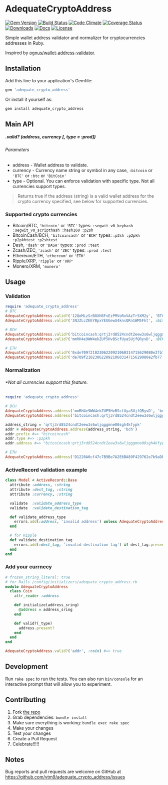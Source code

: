 
AdequateCryptoAddress
===============

[![Gem Version][gem-version-svg]][gem-version-link]
[![Build Status][build-status-svg]][build-status-link]
[![Code Climate][codeclimate-status-svg]][codeclimate-status-link]
[![Coverage Status][coverage-status-svg]][coverage-status-link]
[![Downloads][downloads-svg]][downloads-link]
[![Docs][docs-rubydoc-svg]][docs-rubydoc-link]
[![License][license-svg]][license-link]

Simple wallet address validator and normalizer for cryptocurrencies addresses in Ruby.

Inspired by [ognus/wallet-address-validator](https://github.com/ognus/wallet-address-validator).


## Installation

Add this line to your application's Gemfile:

```ruby
gem 'adequate_crypto_address'
```

Or install it yourself as:

```bash
gem install adequate_crypto_address
```

## Main API

##### .valid? (address, currency [, type = :prod])

###### Parameters
* address - Wallet address to validate.
* currency - Currency name string or symbol in any case, `:bitcoin` or `'BTC'` or `:btc` or `'BitCoin'`
* type - Optional. You can enforce validation with specific type. Not all currencies support types.

> Returns true if the address (string) is a valid wallet address for the crypto currency specified, see below for supported currencies.

### Supported crypto currencies

* Bitcoin/BTC, `'bitcoin'` or `'BTC'` types: `:segwit_v0_keyhash :segwit_v0_scripthash :hash160 :p2sh`
* BitcoinCash/BCH, `'bitcoincash'` or `'BCH'` types: `:p2sh :p2pkh :p2pkhtest :p2shtest`
* Dash, `'dash'` or `'DASH'` types: `:prod :test`
* Zcash/ZEC, `'zcash'` or `'ZEC'` types: `:prod :test`
* Ethereum/ETH, `'ethereum'` or `'ETH'`
* Ripple/XRP, `'ripple'` or `'XRP'`
* Monero/XRM, `'monero'`

## Usage

### Validation
``` ruby
require 'adequate_crypto_address'
# BTC
AdequateCryptoAddress.valid?('12QeMLzSrB8XH8FvEzPMVoRxVAzTr5XM2y', 'BTC') #=> true
AdequateCryptoAddress.valid?('3NJZLcZEEYBpxYEUGewU4knsQRn1WM5Fkt', :bitcoin, :p2sh) #=> true

# BCH
AdequateCryptoAddress.valid?('bitcoincash:qrtj3rd8524cndt2eew3s6wljqggmne00sgh4kfypk', :bch) #=> true
AdequateCryptoAddress.valid?('mmRH4e9WW4ekZUP5HvBScfUyaSUjfQRyvD', :BCH, :p2pkhtest) #=> true

# ETH
AdequateCryptoAddress.valid?('0xde709f2102306220921060314715629080e2fb77', :ETH) #=> true
AdequateCryptoAddress.valid?('de709f2102306220921060314715629080e2fb77', :ethereum) #=> true
```

### Normalization
###### *Not all currencies support this feature.
``` ruby
require 'adequate_crypto_address'

# BCH
AdequateCryptoAddress.address('mmRH4e9WW4ekZUP5HvBScfUyaSUjfQRyvD', 'bch').cash_address #=> "bchtest:qpqtmmfpw79thzq5z7s0spcd87uhn6d34uqqem83hf"
AdequateCryptoAddress.address('bitcoincash:qrtj3rd8524cndt2eew3s6wljqggmne00sgh4kfypk', 'bch').legacy_address #=> "1LcerwTc1oPsMtByDCNUXFxReZpN1EXHoe"

address_string = 'qrtj3rd8524cndt2eew3s6wljqggmne00sgh4kfypk'
addr = AdequateCryptoAddress.address(address_string, 'bch')
addr.prefix #=> "bitcoincash"
addr.type #=> :p2pkh
addr.address #=> "bitcoincash:qrtj3rd8524cndt2eew3s6wljqggmne00sgh4kfypk"

# ETH
AdequateCryptoAddress.address('D1220A0cf47c7B9Be7A2E6BA89F429762e7b9aDb', 'eth').address #=> "0xD1220A0cf47c7B9Be7A2E6BA89F429762e7b9aDb"
```


### ActiveRecord validation example
``` ruby
class Model < ActiveRecord::Base
  attribute :address, :string
  attribute :dest_tag, :string
  attribute :currency, :string

  validate  :validate_address_type
  validate  :validate_destination_tag

  def validate_address_type
    errors.add(:address, 'invalid address') unless AdequateCryptoAddress.valid?(address, currency)
  end

  # for Ripple
  def validate_destination_tag
    errors.add(:dest_tag, 'invalid destination tag') if dest_tag.present? && !(dest_tag =~ /\A\d{1,10}\z/)
  end
end

```
### Add your currnecy
``` ruby
# frozen_string_literal: true
# for Rails /config/initializers/adequate_crypto_address.rb
module AdequateCryptoAddress
  class Coin
    attr_reader :address

    def initialize(address_sring)
      @address = address_sring
    end

    def valid?(_type)
      address.present?
    end
  end
end

AdequateCryptoAddress.valid?('addr', :coin) #=> true
```

## Development

Run `rake spec` to run the tests. You can also run `bin/console` for an interactive prompt that will allow you to experiment.

## Contributing

1. Fork [the repo](https://github.com/vtm9/adequate_crypto_address)
2. Grab dependencies: `bundle install`
3. Make sure everything is working: `bundle exec rake spec`
4. Make your changes
5. Test your changes
5. Create a Pull Request
6. Celebrate!!!!!

## Notes

Bug reports and pull requests are welcome on GitHub at https://github.com/vtm9/adequate_crypto_address/issues

 [gem-version-svg]: https://badge.fury.io/rb/adequate_crypto_address.svg
 [gem-version-link]: https://rubygems.org/gems/adequate_crypto_address
 [downloads-svg]: http://ruby-gem-downloads-badge.herokuapp.com/adequate_crypto_address
 [downloads-link]: https://rubygems.org/gems/adequate_crypto_address
 [build-status-svg]: https://travis-ci.org/vtm9/adequate_crypto_address.svg?branch=master
 [build-status-link]:https://travis-ci.org/vtm9/adequate_crypto_address
 [coverage-status-svg]: https://coveralls.io/repos/vtm9/adequate_crypto_address/badge.svg?branch=master
 [coverage-status-link]: https://coveralls.io/r/vtm9/adequate_crypto_address?branch=master
 [codeclimate-status-svg]: https://codeclimate.com/github/vtm9/adequate_crypto_address.svg
 [codeclimate-status-link]: https://codeclimate.com/github/vtm9/adequate_crypto_address
 [docs-rubydoc-svg]: https://img.shields.io/badge/docs-rubydoc-blue.svg
 [docs-rubydoc-link]: http://www.rubydoc.info/gems/adequate_crypto_address/
 [license-svg]: https://img.shields.io/badge/license-MIT-blue.svg
 [license-link]: https://github.com/vtm9/adequate_crypto_address/blob/master/LICENSE.txt

